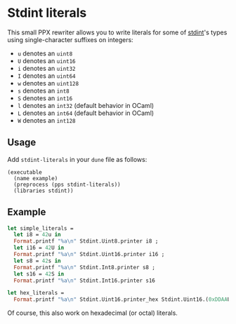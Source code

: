 # Stdint literals

This small PPX rewriter allows you to write literals for some of
[stdint](https://github.com/andrenth/ocaml-stdint)'s types using
single-character suffixes on integers:

- `u` denotes an `uint8`
- `U` denotes an `uint16`
- `i` denotes an `uint32`
- `I` denotes an `uint64`
- `w` denotes an `uint128`
- `s` denotes an `int8`
- `S` denotes an `int16`
- `l` denotes an `int32` (default behavior in OCaml)
- `L` denotes an `int64` (default behavior in OCaml)
- `W` denotes an `int128`

## Usage

Add `stdint-literals` in your `dune` file as follows:

```
(executable
  (name example)
  (preprocess (pps stdint-literals))
  (libraries stdint))
```

## Example

```ocaml
let simple_literals =
  let i8 = 42u in
  Format.printf "%a\n" Stdint.Uint8.printer i8 ;
  let i16 = 42U in
  Format.printf "%a\n" Stdint.Uint16.printer i16 ;
  let s8 = 42s in
  Format.printf "%a\n" Stdint.Int8.printer s8 ;
  let s16 = 42S in
  Format.printf "%a\n" Stdint.Int16.printer s16

let hex_literals = 
  Format.printf "%a\n" Stdint.Uint16.printer_hex Stdint.Uint16.(0xDDAAU + 0xAADDU)
```

Of course, this also work on hexadecimal (or octal) literals.
